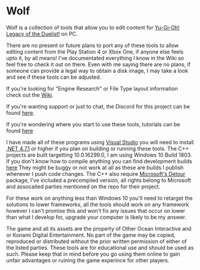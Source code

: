 # Wolf


Wolf is a collection of tools that allow you to edit content for [Yu-Gi-Oh! Legacy of the Duelist!](http://store.steampowered.com/app/480650/YuGiOh_Legacy_of_the_Duelist/) on PC.

There are no present or future plans to port any of these tools to allow editing content from the Play Station 4 or Xbox One, if anyone else feels upto it, by all means! I've documentated everything I know in the Wiki so feel free to check it out on there.
Even with me saying there are no plans, if someone can provide a legal way to obtain a disk image, I may take a look and see if these tools can be adjusted.

If you're looking for "Engine Research" or File Type layout information check out the [Wiki](https://github.com/Arefu/Wolf/wiki).

If you're wanting support or just to chat, the Discord for this project can be found [here](https://discord.gg/a4Ync3M ).

If you're wondering where you start to use these tools, tutorials can be found [here](https://github.com/Arefu/Wolf/wiki/How-To)


I have made all of these programs using [Visual Studio](https://www.visualstudio.com/downloads/) you will need to install [.NET 4.7.1](https://www.microsoft.com/en-nz/download/details.aspx?id=48130) or higher if you plan on building or running these tools.
The C++ projects are built targetting 10.0.16299.0, I am using Windows 10 Build 1803. If you don't know how to compile anything you can find development builds [here](https://github.com/Arefu/Wolf/tree/master/bin) They might be buggy or not work at all as these are builds I publish whenever I push code changes.
The C++ also require [Microsoft's Detour](https://github.com/microsoft/detours/) package, I've included a precompiled version, all rights belong to Microsoft and assocaited parties mentioned on the repo for their project.

For these work on anything less than Windows 10 you'll need to retarget the solutions to lower frameworks, all the tools should work on any framework however I can't promise this and won't fix any issues that occur on lower than what I develop for, upgrade your computer is likely to be my answer.

The game and all its assets are the property of Other Ocean Interactive and or Konami Digital Entertainment. No part of the game may be copied, reproduced or distributed without the prior written permission of either of the listed parties. These tools are for educational use and should be used as such. Please keep that in mind before you go using them online to gain unfair advantages or ruining the game experince for other players.
